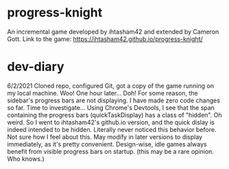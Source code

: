 # progress-knight
An incremental game developed by ihtasham42 and extended by Cameron Gott. Link to the game: https://ihtasham42.github.io/progress-knight/

# dev-diary
6/2/2021
Cloned repo, configured Git, got a copy of the game running on my local machine. Woo!
One hour later...
Doh! For some reason, the sidebar's progress bars are not displaying.
I have made zero code changes so far. Time to investigate...
Using Chrome's Devtools, I see that the span containing the progress bars (quickTaskDisplay) has a class of "hidden".
Oh weird. So I went to ihtasham42's github.io version, and the quick dislay is indeed intended to be hidden. Literally never noticed this behavior before.
Not sure how I feel about this. May modify in later versions to display immediately, as it's pretty convenient. Design-wise, idle games always benefit from
visible progress bars on startup. (this may be a rare opinion. Who knows.)
